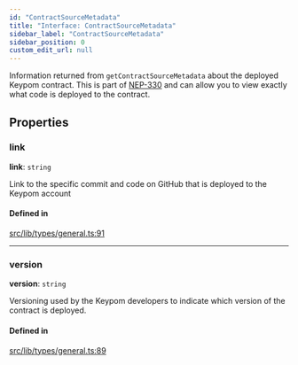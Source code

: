 ```yaml
---
id: "ContractSourceMetadata"
title: "Interface: ContractSourceMetadata"
sidebar_label: "ContractSourceMetadata"
sidebar_position: 0
custom_edit_url: null
---
```


Information returned from `getContractSourceMetadata` about the deployed Keypom contract. This is part of [NEP-330](https://nomicon.io/Standards/SourceMetadata) and
can allow you to view exactly what code is deployed to the contract.

## Properties

### link

 **link**: `string`

Link to the specific commit and code on GitHub that is deployed to the Keypom account

#### Defined in

[src/lib/types/general.ts:91](https://github.com/keypom/keypom-js/blob/6117f24/src/lib/types/general.ts#L91)

___

### version

 **version**: `string`

Versioning used by the Keypom developers to indicate which version of the contract is deployed.

#### Defined in

[src/lib/types/general.ts:89](https://github.com/keypom/keypom-js/blob/6117f24/src/lib/types/general.ts#L89)
